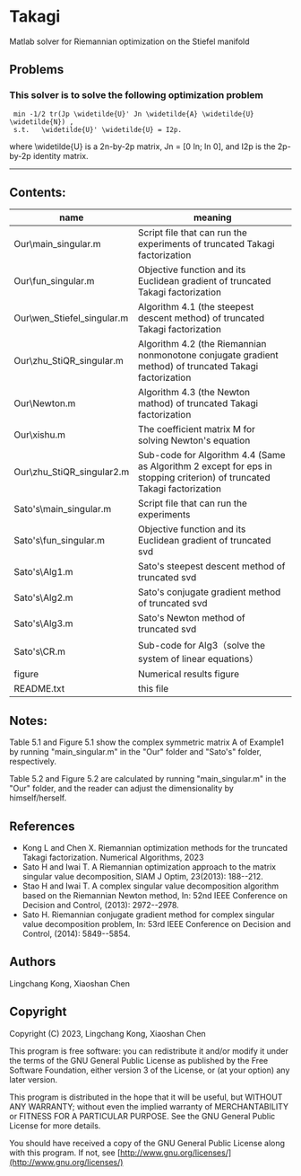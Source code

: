 # Takagi
Matlab solver for Riemannian optimization on the Stiefel manifold

## Problems
### This solver is to solve the following optimization problem
     min -1/2 tr(Jp \widetilde{U}' Jn \widetilde{A} \widetilde{U} \widetilde{N}) ,
     s.t.   \widetilde{U}' \widetilde{U} = I2p.
  
where \widetilde{U} is a 2n-by-2p matrix, Jn = [0 In; In 0], and I2p is the 2p-by-2p identity matrix.


--------------------------------------------------------------------------------
Contents:
--------------------------------------------------------------------------------


| name  | meaning |
| ---------- | -----------|
| Our\main_singular.m    | Script file that can run the experiments of truncated Takagi factorization   |
| Our\fun_singular.m    | Objective function and its Euclidean gradient of truncated Takagi factorization  |
| Our\wen_Stiefel_singular.m   | Algorithm 4.1 (the steepest descent method) of truncated Takagi factorization   |
| Our\zhu_StiQR_singular.m   | Algorithm 4.2 (the Riemannian nonmonotone conjugate gradient method) of truncated Takagi factorization   |
| Our\Newton.m   | Algorithm 4.3 (the Newton mathod) of truncated Takagi factorization  |
| Our\xishu.m   | The coefficient matrix M for solving Newton's equation   |
| Our\zhu_StiQR_singular2.m   | Sub-code for Algorithm 4.4 (Same as Algorithm 2 except for eps in stopping criterion) of truncated Takagi factorization   |
|Sato's\main_singular.m  |   Script file that can run the experiments |
|Sato's\fun_singular.m | Objective function and its Euclidean gradient of truncated svd|
|Sato's\Alg1.m    | Sato's steepest descent method of truncated svd|
|Sato's\Alg2.m  |Sato's conjugate gradient method of truncated svd   |
|Sato's\Alg3.m | Sato's Newton method  of truncated svd |
|Sato's\CR.m | Sub-code for Alg3（solve the system of linear equations）|
|figure | Numerical results figure|
| README.txt   | this file   |

## Notes:
Table 5.1 and Figure 5.1 show the complex symmetric matrix A of Example1 by running "main_singular.m" in the "Our" folder and "Sato's" folder, respectively.

Table 5.2 and Figure 5.2 are calculated by running "main_singular.m" in the "Our" folder, and the reader can adjust the dimensionality by himself/herself.

## References
+ Kong L and Chen X. Riemannian optimization methods for the  truncated Takagi factorization. Numerical Algorithms, 2023
+ Sato H and Iwai T. A Riemannian optimization approach to the matrix singular value decomposition, SIAM J Optim, 23(2013): 188--212.
+ Stao H and Iwai T. A complex singular value decomposition algorithm based on the Riemannian Newton method, In: 52nd IEEE Conference on Decision and Control, (2013): 2972--2978.
+ Sato H. Riemannian conjugate gradient method for complex singular value decomposition problem, In: 53rd IEEE Conference on Decision and Control, (2014): 5849--5854.

## Authors
Lingchang Kong, Xiaoshan Chen




## Copyright
Copyright (C) 2023, Lingchang Kong, Xiaoshan Chen

This program is free software: you can redistribute it and/or modify it under the terms of the GNU General Public License as published by the Free Software Foundation, either version 3 of the License, or (at your option) any later version.

This program is distributed in the hope that it will be useful, but WITHOUT ANY WARRANTY; without even the implied warranty of MERCHANTABILITY or FITNESS FOR A PARTICULAR PURPOSE. See the GNU General Public License for more details.

You should have received a copy of the GNU General Public License along with this program. If not, see [http://www.gnu.org/licenses/](http://www.gnu.org/licenses/)


